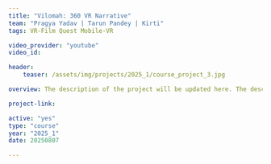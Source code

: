 ```yaml
---
title: "Vilomah: 360 VR Narrative"
team: "Pragya Yadav | Tarun Pandey | Kirti"
tags: VR-Film Quest Mobile-VR

video_provider: "youtube"
video_id:

header:
    teaser: /assets/img/projects/2025_1/course_project_3.jpg

overview: The description of the project will be updated here. The description of the project will be updated here. The description of the project will be updated here. The description of the project will be updated here.<br><br>We can add some screenshots as well if required.<br><br>

project-link:

active: "yes"
type: "course"
year: "2025_1"
date: 20250807

---
```

